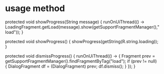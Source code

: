usage method
====
protected void showProgress(String message) {
    runOnUiThread(() -> LoadingFragment.getLoad(message).show(getSupportFragmentManager(),"load"));
}

protected void showProgress() {
    showProgress(getString(R.string.loading));
}

protected void dismissProgress() {
    runOnUiThread(() -> {
        Fragment prev = getSupportFragmentManager().findFragmentByTag("load");
        if (prev != null) {
            DialogFragment df = (DialogFragment) prev;
            df.dismiss();
        }
    });
}